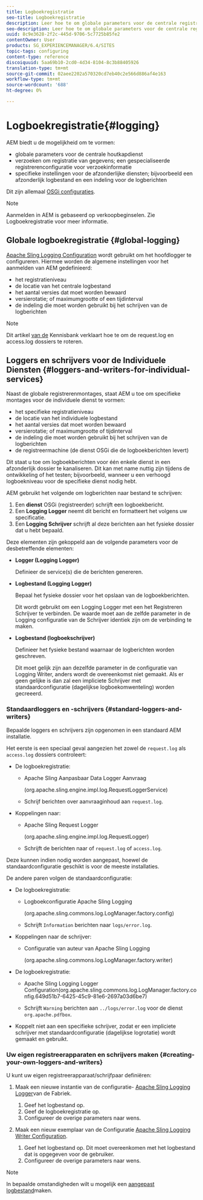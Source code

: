```yaml
---
title: Logboekregistratie
seo-title: Logboekregistratie
description: Leer hoe te om globale parameters voor de centrale registrerendienst, specifieke montages voor de individuele diensten te vormen of hoe te om gegevensregistreren te verzoeken.
seo-description: Leer hoe te om globale parameters voor de centrale registrerendienst, specifieke montages voor de individuele diensten te vormen of hoe te om gegevensregistreren te verzoeken.
uuid: 8c9e3628-2f2c-445d-9706-5c7725b85fe2
contentOwner: User
products: SG_EXPERIENCEMANAGER/6.4/SITES
topic-tags: configuring
content-type: reference
discoiquuid: 5aa69b10-2cd0-4d34-8104-8c3b88405926
translation-type: tm+mt
source-git-commit: 02aee2202a570320cd7eb40c2e566d886af4e163
workflow-type: tm+mt
source-wordcount: '688'
ht-degree: 0%

---
```



# Logboekregistratie{#logging}

AEM biedt u de mogelijkheid om te vormen:

* globale parameters voor de centrale houtkapdienst
* verzoeken om registratie van gegevens; een gespecialiseerde registrerenconfiguratie voor verzoekinformatie
* specifieke instellingen voor de afzonderlijke diensten; bijvoorbeeld een afzonderlijk logbestand en een indeling voor de logberichten

Dit zijn allemaal [OSGi configuraties](/help/sites-deploying/configuring-osgi.md).

>[!NOTE]
>
>Aanmelden in AEM is gebaseerd op verkoopbeginselen. Zie Logboekregistratie [](https://sling.apache.org/site/logging.html) voor meer informatie.

## Globale logboekregistratie {#global-logging}

[Apache Sling Logging Configuration](/help/sites-deploying/osgi-configuration-settings.md) wordt gebruikt om het hoofdlogger te configureren. Hiermee worden de algemene instellingen voor het aanmelden van AEM gedefinieerd:

* het registratieniveau
* de locatie van het centrale logbestand
* het aantal versies dat moet worden bewaard
* versierotatie; of maximumgrootte of een tijdinterval
* de indeling die moet worden gebruikt bij het schrijven van de logberichten

>[!NOTE]
>
>Dit artikel [van de](https://helpx.adobe.com/experience-manager/kb/HowToRotateRequestAndAccessLog.html) Kennisbank verklaart hoe te om de request.log en access.log dossiers te roteren.

## Loggers en schrijvers voor de Individuele Diensten {#loggers-and-writers-for-individual-services}

Naast de globale registrerenmontages, staat AEM u toe om specifieke montages voor de individuele dienst te vormen:

* het specifieke registratieniveau
* de locatie van het individuele logbestand
* het aantal versies dat moet worden bewaard
* versierotatie; of maximumgrootte of tijdinterval
* de indeling die moet worden gebruikt bij het schrijven van de logberichten
* de registreermachine (de dienst OSGi die de logboekberichten levert)

Dit staat u toe om logboekberichten voor één enkele dienst in een afzonderlijk dossier te kanaliseren. Dit kan met name nuttig zijn tijdens de ontwikkeling of het testen; bijvoorbeeld, wanneer u een verhoogd logboekniveau voor de specifieke dienst nodig hebt.

AEM gebruikt het volgende om logberichten naar bestand te schrijven:

1. Een **dienst** OSGi (registreerder) schrijft een logboekbericht.
1. Een **Logging Logger** neemt dit bericht en formatteert het volgens uw specificatie.
1. Een **Logging Schrijver** schrijft al deze berichten aan het fysieke dossier dat u hebt bepaald.

Deze elementen zijn gekoppeld aan de volgende parameters voor de desbetreffende elementen:

* **Logger (Logging Logger)**

   Definieer de service(s) die de berichten genereren.

* **Logbestand (Logging Logger)**

   Bepaal het fysieke dossier voor het opslaan van de logboekberichten.

   Dit wordt gebruikt om een Logging Logger met een het Registreren Schrijver te verbinden. De waarde moet aan de zelfde parameter in de Logging configuratie van de Schrijver identiek zijn om de verbinding te maken.

* **Logbestand (logboekschrijver)**

   Definieer het fysieke bestand waarnaar de logberichten worden geschreven.

   Dit moet gelijk zijn aan dezelfde parameter in de configuratie van Logging Writer, anders wordt de overeenkomst niet gemaakt. Als er geen gelijke is dan zal een impliciete Schrijver met standaardconfiguratie (dagelijkse logboekomwenteling) worden gecreeerd.

### Standaardloggers en -schrijvers {#standard-loggers-and-writers}

Bepaalde loggers en schrijvers zijn opgenomen in een standaard AEM installatie.

Het eerste is een speciaal geval aangezien het zowel de `request.log` als `access.log` dossiers controleert:

* De logboekregistratie:

   * Apache Sling Aanpasbaar Data Logger Aanvraag

      (org.apache.sling.engine.impl.log.RequestLoggerService)

   * Schrijf berichten over aanvraaginhoud aan `request.log`.

* Koppelingen naar:

   * Apache Sling Request Logger

      (org.apache.sling.engine.impl.log.RequestLogger)

   * Schrijft de berichten naar of `request.log` of `access.log`.

Deze kunnen indien nodig worden aangepast, hoewel de standaardconfiguratie geschikt is voor de meeste installaties.

De andere paren volgen de standaardconfiguratie:

* De logboekregistratie:

   * Logboekconfiguratie Apache Sling Logging

      (org.apache.sling.commons.log.LogManager.factory.config)

   * Schrijft `Information` berichten naar `logs/error.log`.

* Koppelingen naar de schrijver:

   * Configuratie van auteur van Apache Sling Logging

      (org.apache.sling.commons.log.LogManager.factory.writer)

* De logboekregistratie:

   * Apache Sling Logging Logger Configuration(org.apache.sling.commons.log.LogManager.factory.config.649d51b7-6425-45c9-81e6-2697a03d6be7)

   * Schrijft `Warning` berichten aan `../logs/error.log` voor de dienst `org.apache.pdfbox`.

* Koppelt niet aan een specifieke schrijver, zodat er een impliciete schrijver met standaardconfiguratie (dagelijkse logrotatie) wordt gemaakt en gebruikt.

### Uw eigen registreerapparaten en schrijvers maken {#creating-your-own-loggers-and-writers}

U kunt uw eigen registreerapparaat/schrijfpaar definiëren:

1. Maak een nieuwe instantie van de configuratie- [Apache Sling Logging Logger](/help/sites-deploying/osgi-configuration-settings.md)van de Fabriek.

   1. Geef het logbestand op.
   1. Geef de logboekregistratie op.
   1. Configureer de overige parameters naar wens.

1. Maak een nieuw exemplaar van de Configuratie [Apache Sling Logging Writer Configuration](/help/sites-deploying/osgi-configuration-settings.md).

   1. Geef het logbestand op. Dit moet overeenkomen met het logbestand dat is opgegeven voor de gebruiker.
   1. Configureer de overige parameters naar wens.

>[!NOTE]
>
>In bepaalde omstandigheden wilt u mogelijk een [aangepast logbestand](/help/sites-deploying/monitoring-and-maintaining.md#create-a-custom-log-file)maken.

